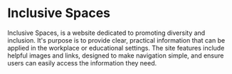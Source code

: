 # Inclusive Spaces
Inclusive Spaces, is a website dedicated to promoting diversity and inclusion. It's purpose is to provide clear, practical information that can be applied in the workplace or educational settings. The site features include helpful images and links, designed to make navigation simple, and ensure users can easily access the information they need.


